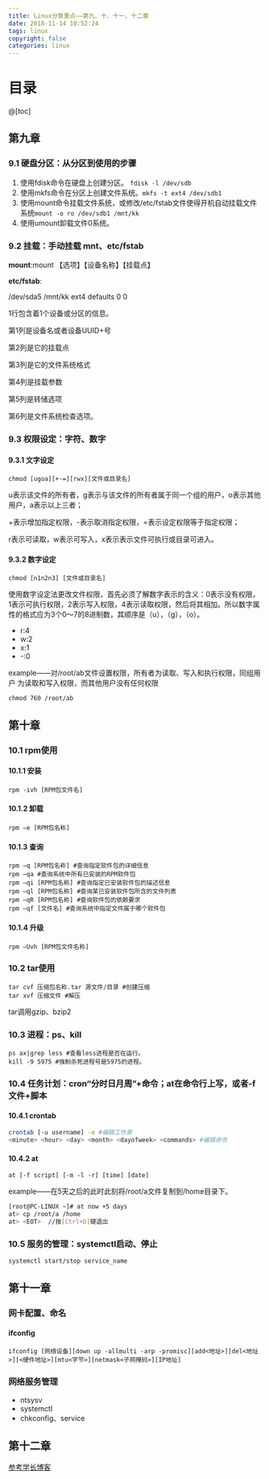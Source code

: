 ```yaml
---
title: Linux分章重点——第九、十、十一、十二章
date: 2018-11-14 10:52:24
tags: linux
copyright: false
categories: linux
---
```


# 目录

@[toc]



## 第九章

### 9.1 硬盘分区：从分区到使用的步骤

1. 使用fdisk命令在硬盘上创建分区。 `fdisk -l /dev/sdb`
2. 使用mkfs命令在分区上创建文件系统。`mkfs -t ext4 /dev/sdb1`
3. 使用mount命令挂载文件系统，或修改/etc/fstab文件使得开机自动挂载文件系统`mount -o ro /dev/sdb1 /mnt/kk`
4. 使用umount卸载文件0系统。



### 9.2 挂载：手动挂载 mnt、etc/fstab

**mount**:mount 【选项】【设备名称】【挂载点】

**etc/fstab**: 

/dev/sda5    /mnt/kk    ext4     defaults     0     0

1行包含着1个设备或分区的信息。

第1列是设备名或者设备UUID+号

第2列是它的挂载点

第3列是它的文件系统格式

第4列是挂载参数

第5列是转储选项

第6列是文件系统检查选项。



### 9.3 权限设定：字符、数字

#### 9.3.1 文字设定

```
chmod [ugoa][+-=][rwx][文件或目录名]
```

u表示该文件的所有者，g表示与该文件的所有者属于同一个组的用户，o表示其他用户，a表示以上三者；

+表示增加指定权限，-表示取消指定权限，=表示设定权限等于指定权限；

r表示可读取，w表示可写入，x表示表示文件可执行或目录可进入。



#### 9.3.2 数字设定

```shell
chmod [n1n2n3] [文件或目录名]
```

使用数字设定法更改文件权限，首先必须了解数字表示的含义：0表示没有权限，1表示可执行权限，2表示写入权限，4表示读取权限，然后将其相加。所以数字属性的格式应为3个0～7的8进制数，其顺序是（u），（g），（o）。

- r:4
- w:2
- x:1
- -:0



example——对/root/ab文件设置权限，所有者为读取、写入和执行权限，同组用户
为读取和写入权限，而其他用户没有任何权限

```shell
chmod 760 /root/ab
```



## 第十章

### 10.1 rpm使用																																																																																																																																																																																																																																																																																																																																																																																																																																										

#### 10.1.1 安装

```shell
rpm -ivh [RPM包文件名]
```



#### 10.1.2 卸载

```shell
rpm –e [RPM包名称]
```



#### 10.1.3 查询

```shell
rpm –q [RPM包名称] #查询指定软件包的详细信息
rpm –qa #查询系统中所有已安装的RPM软件包
rpm –qi [RPM包名称] #查询指定已安装软件包的描述信息
rpm –ql [RPM包名称] #查询某已安装软件包所含的文件列表
rpm –qR [RPM包名称] #查询软件包的依赖要求   
rpm –qf [文件名] #查询系统中指定文件属于哪个软件包
```



#### 10.1.4 升级

```shell
rpm –Uvh [RPM包文件名称] 
```



### 10.2 tar使用

```shell
tar cvf 压缩包名称.tar 源文件/目录 #创建压缩
tar xvf 压缩文件 #解压
```

tar调用gzip、bzip2



### 10.3 进程：ps、kill

```shell
ps ax|grep less #查看less进程是否在运行。
kill -9 5975 #强制杀死进程号是5975的进程。
```



### 10.4 任务计划：cron“分时日月周”+命令；at在命令行上写，或者-f文件+脚本

#### 10.4.1 crontab

```bash
crontab [-u username] -e #编辑工作表
<minute> <hour> <day> <month> <dayofweek> <commands> #编辑命令
```

#### 10.4.2 at

```shell
at [-f script] [-m -l -r] [time] [date] 
```

example——在5天之后的此时此刻将/root/a文件复制到/home目录下。

```bash
[root@PC-LINUX ~]# at now +5 days 
at> cp /root/a /home 
at> <EOT>  //按[Ctrl+D]键退出 
```



### 10.5 服务的管理：systemctl启动、停止

```bash
systemctl start/stop service_name
```



## 第十一章

### 网卡配置、命名

#### ifconfig

```shell
ifconfig [网络设备][down up -allmulti -arp -promisc][add<地址>][del<地址>][<硬件地址>][mtu<字节>][netmask<子网掩码>][IP地址]
```



### 网络服务管理

- ntsysv
- systemctl
- chkconfig、service



## 第十二章





[参考学长博客](https://blog.csdn.net/qq_33230935/article/details/78639056)
